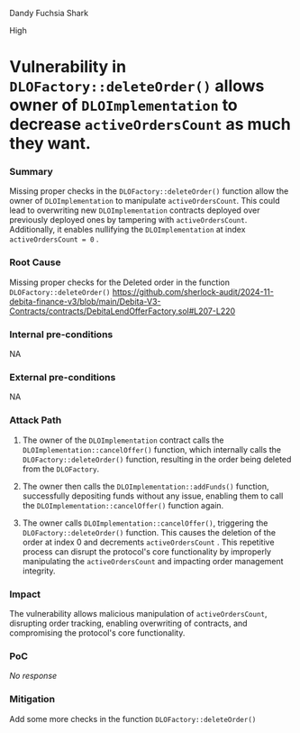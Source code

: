 Dandy Fuchsia Shark

High

# Vulnerability in `DLOFactory::deleteOrder()` allows owner of `DLOImplementation` to decrease `activeOrdersCount` as much they want.

### Summary

Missing proper checks in the `DLOFactory::deleteOrder()` function allow the owner of `DLOImplementation` to manipulate `activeOrdersCount`. This could lead to overwriting new `DLOImplementation` contracts deployed over previously deployed ones by tampering with `activeOrdersCount`. Additionally, it enables nullifying the `DLOImplementation` at index `activeOrdersCount = 0` .

### Root Cause

Missing proper checks for the Deleted order in the function `DLOFactory::deleteOrder()`
https://github.com/sherlock-audit/2024-11-debita-finance-v3/blob/main/Debita-V3-Contracts/contracts/DebitaLendOfferFactory.sol#L207-L220

### Internal pre-conditions

NA

### External pre-conditions

NA

### Attack Path

1. The owner of the `DLOImplementation` contract calls the `DLOImplementation::cancelOffer()` function, which internally calls the `DLOFactory::deleteOrder()` function, resulting in the order being deleted from the `DLOFactory`.

2. The owner then calls the `DLOImplementation::addFunds()` function, successfully depositing funds without any issue, enabling them to call the `DLOImplementation::cancelOffer()` function again.

3. The owner calls `DLOImplementation::cancelOffer()`, triggering the `DLOFactory::deleteOrder()` function. This causes the deletion of the order at index 0 and decrements `activeOrdersCount` . This repetitive process can disrupt the protocol's core functionality by improperly manipulating the `activeOrdersCount` and impacting order management integrity.

### Impact

The vulnerability allows malicious manipulation of `activeOrdersCount`, disrupting order tracking, enabling overwriting of contracts, and compromising the protocol's core functionality.

### PoC

_No response_

### Mitigation

Add some more checks in the function  `DLOFactory::deleteOrder()`